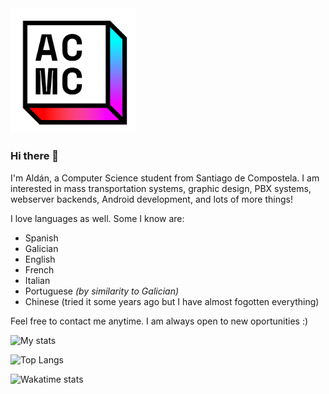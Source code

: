 <img src="https://github.com/ACMCMC/ACMCMC/blob/master/ACMC%20Logo.png" alt="ACMC Logo" width="200"/>

### Hi there 👋

I'm Aldán, a Computer Science student from Santiago de Compostela. I am interested in mass transportation systems, graphic design, PBX systems, webserver backends, Android development, and lots of more things!

I love languages as well. Some I know are:
- Spanish
- Galician
- English
- French
- Italian
- Portuguese *(by similarity to Galician)*
- Chinese (tried it some years ago but I have almost fogotten everything)

Feel free to contact me anytime. I am always open to new oportunities :)

![My stats](https://github-readme-stats.vercel.app/api?username=ACMCMC&count_private=true&show_icons=true)

![Top Langs](https://github-readme-stats.vercel.app/api/top-langs/?username=ACMCMC&layout=compact)

![Wakatime stats](https://github-readme-stats.vercel.app/api/wakatime?username=ACMCMC)

<!--
**ACMCMC/ACMCMC** is a ✨ _special_ ✨ repository because its `README.md` (this file) appears on your GitHub profile.

Here are some ideas to get you started:

- 🔭 I’m currently working on ...
- 🌱 I’m currently learning ...
- 👯 I’m looking to collaborate on ...
- 🤔 I’m looking for help with ...
- 💬 Ask me about ...
- 📫 How to reach me: ...
- 😄 Pronouns: ...
- ⚡ Fun fact: ...
-->
